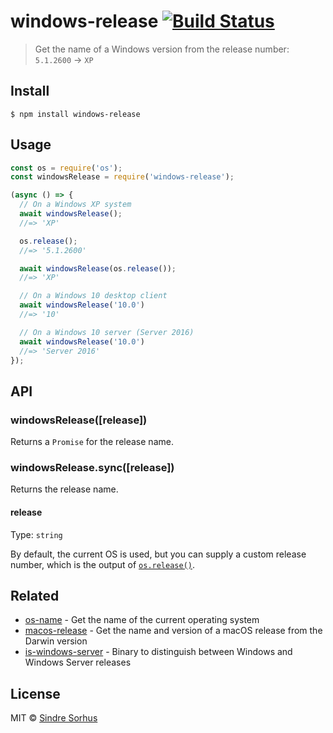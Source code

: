# windows-release [![Build Status](https://travis-ci.org/sindresorhus/windows-release.svg?branch=master)](https://travis-ci.org/sindresorhus/windows-release)

> Get the name of a Windows version from the release number: `5.1.2600` → `XP`


## Install

```
$ npm install windows-release
```


## Usage

```js
const os = require('os');
const windowsRelease = require('windows-release');

(async () => {
  // On a Windows XP system
  await windowsRelease();
  //=> 'XP'

  os.release();
  //=> '5.1.2600'

  await windowsRelease(os.release());
  //=> 'XP'

  // On a Windows 10 desktop client
  await windowsRelease('10.0')
  //=> '10'

  // On a Windows 10 server (Server 2016)
  await windowsRelease('10.0')
  //=> 'Server 2016'
});
```


## API

### windowsRelease([release])

Returns a `Promise` for the release name.

### windowsRelease.sync([release])

Returns the release name.

#### release

Type: `string`

By default, the current OS is used, but you can supply a custom release number, which is the output of [`os.release()`](https://nodejs.org/api/os.html#os_os_release).

## Related

- [os-name](https://github.com/sindresorhus/os-name) - Get the name of the current operating system
- [macos-release](https://github.com/sindresorhus/macos-release) - Get the name and version of a macOS release from the Darwin version
- [is-windows-server](https://github.com/MarkTiedemann/is-windows-server) - Binary to distinguish between Windows and Windows Server releases

## License

MIT © [Sindre Sorhus](https://sindresorhus.com)
